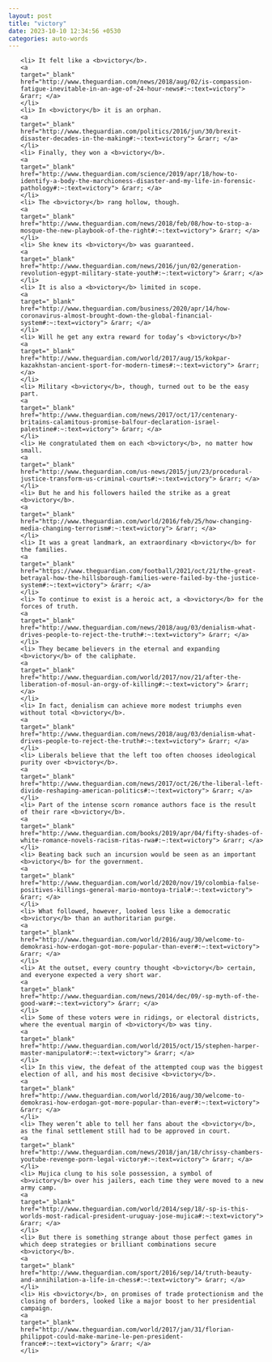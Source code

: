 ```yaml
---
layout: post
title: "victory"
date: 2023-10-10 12:34:56 +0530
categories: auto-words
---
```

<ol>

    <li> It felt like a <b>victory</b>.
    <a 
    target="_blank" 
    href="http://www.theguardian.com/news/2018/aug/02/is-compassion-fatigue-inevitable-in-an-age-of-24-hour-news#:~:text=victory"> &rarr; </a>
    </li>
    <li> In <b>victory</b> it is an orphan.
    <a 
    target="_blank" 
    href="http://www.theguardian.com/politics/2016/jun/30/brexit-disaster-decades-in-the-making#:~:text=victory"> &rarr; </a>
    </li>
    <li> Finally, they won a <b>victory</b>.
    <a 
    target="_blank" 
    href="http://www.theguardian.com/science/2019/apr/18/how-to-identify-a-body-the-marchioness-disaster-and-my-life-in-forensic-pathology#:~:text=victory"> &rarr; </a>
    </li>
    <li> The <b>victory</b> rang hollow, though.
    <a 
    target="_blank" 
    href="http://www.theguardian.com/news/2018/feb/08/how-to-stop-a-mosque-the-new-playbook-of-the-right#:~:text=victory"> &rarr; </a>
    </li>
    <li> She knew its <b>victory</b> was guaranteed.
    <a 
    target="_blank" 
    href="http://www.theguardian.com/news/2016/jun/02/generation-revolution-egypt-military-state-youth#:~:text=victory"> &rarr; </a>
    </li>
    <li> It is also a <b>victory</b> limited in scope.
    <a 
    target="_blank" 
    href="http://www.theguardian.com/business/2020/apr/14/how-coronavirus-almost-brought-down-the-global-financial-system#:~:text=victory"> &rarr; </a>
    </li>
    <li> Will he get any extra reward for today’s <b>victory</b>?
    <a 
    target="_blank" 
    href="http://www.theguardian.com/world/2017/aug/15/kokpar-kazakhstan-ancient-sport-for-modern-times#:~:text=victory"> &rarr; </a>
    </li>
    <li> Military <b>victory</b>, though, turned out to be the easy part.
    <a 
    target="_blank" 
    href="http://www.theguardian.com/news/2017/oct/17/centenary-britains-calamitous-promise-balfour-declaration-israel-palestine#:~:text=victory"> &rarr; </a>
    </li>
    <li> He congratulated them on each <b>victory</b>, no matter how small.
    <a 
    target="_blank" 
    href="http://www.theguardian.com/us-news/2015/jun/23/procedural-justice-transform-us-criminal-courts#:~:text=victory"> &rarr; </a>
    </li>
    <li> But he and his followers hailed the strike as a great <b>victory</b>.
    <a 
    target="_blank" 
    href="http://www.theguardian.com/world/2016/feb/25/how-changing-media-changing-terrorism#:~:text=victory"> &rarr; </a>
    </li>
    <li> It was a great landmark, an extraordinary <b>victory</b> for the families.
    <a 
    target="_blank" 
    href="https://www.theguardian.com/football/2021/oct/21/the-great-betrayal-how-the-hillsborough-families-were-failed-by-the-justice-system#:~:text=victory"> &rarr; </a>
    </li>
    <li> To continue to exist is a heroic act, a <b>victory</b> for the forces of truth.
    <a 
    target="_blank" 
    href="http://www.theguardian.com/news/2018/aug/03/denialism-what-drives-people-to-reject-the-truth#:~:text=victory"> &rarr; </a>
    </li>
    <li> They became believers in the eternal and expanding <b>victory</b> of the caliphate.
    <a 
    target="_blank" 
    href="http://www.theguardian.com/world/2017/nov/21/after-the-liberation-of-mosul-an-orgy-of-killing#:~:text=victory"> &rarr; </a>
    </li>
    <li> In fact, denialism can achieve more modest triumphs even without total <b>victory</b>.
    <a 
    target="_blank" 
    href="http://www.theguardian.com/news/2018/aug/03/denialism-what-drives-people-to-reject-the-truth#:~:text=victory"> &rarr; </a>
    </li>
    <li> Liberals believe that the left too often chooses ideological purity over <b>victory</b>.
    <a 
    target="_blank" 
    href="http://www.theguardian.com/news/2017/oct/26/the-liberal-left-divide-reshaping-american-politics#:~:text=victory"> &rarr; </a>
    </li>
    <li> Part of the intense scorn romance authors face is the result of their rare <b>victory</b>.
    <a 
    target="_blank" 
    href="http://www.theguardian.com/books/2019/apr/04/fifty-shades-of-white-romance-novels-racism-ritas-rwa#:~:text=victory"> &rarr; </a>
    </li>
    <li> Beating back such an incursion would be seen as an important <b>victory</b> for the government.
    <a 
    target="_blank" 
    href="http://www.theguardian.com/world/2020/nov/19/colombia-false-positives-killings-general-mario-montoya-trial#:~:text=victory"> &rarr; </a>
    </li>
    <li> What followed, however, looked less like a democratic <b>victory</b> than an authoritarian purge.
    <a 
    target="_blank" 
    href="http://www.theguardian.com/world/2016/aug/30/welcome-to-demokrasi-how-erdogan-got-more-popular-than-ever#:~:text=victory"> &rarr; </a>
    </li>
    <li> At the outset, every country thought <b>victory</b> certain, and everyone expected a very short war.
    <a 
    target="_blank" 
    href="http://www.theguardian.com/news/2014/dec/09/-sp-myth-of-the-good-war#:~:text=victory"> &rarr; </a>
    </li>
    <li> Some of these voters were in ridings, or electoral districts, where the eventual margin of <b>victory</b> was tiny.
    <a 
    target="_blank" 
    href="http://www.theguardian.com/world/2015/oct/15/stephen-harper-master-manipulator#:~:text=victory"> &rarr; </a>
    </li>
    <li> In this view, the defeat of the attempted coup was the biggest election of all, and his most decisive <b>victory</b>.
    <a 
    target="_blank" 
    href="http://www.theguardian.com/world/2016/aug/30/welcome-to-demokrasi-how-erdogan-got-more-popular-than-ever#:~:text=victory"> &rarr; </a>
    </li>
    <li> They weren’t able to tell her fans about the <b>victory</b>, as the final settlement still had to be approved in court.
    <a 
    target="_blank" 
    href="http://www.theguardian.com/news/2018/jan/18/chrissy-chambers-youtube-revenge-porn-legal-victory#:~:text=victory"> &rarr; </a>
    </li>
    <li> Mujica clung to his sole possession, a symbol of <b>victory</b> over his jailers, each time they were moved to a new army camp.
    <a 
    target="_blank" 
    href="http://www.theguardian.com/world/2014/sep/18/-sp-is-this-worlds-most-radical-president-uruguay-jose-mujica#:~:text=victory"> &rarr; </a>
    </li>
    <li> But there is something strange about those perfect games in which deep strategies or brilliant combinations secure <b>victory</b>.
    <a 
    target="_blank" 
    href="http://www.theguardian.com/sport/2016/sep/14/truth-beauty-and-annihilation-a-life-in-chess#:~:text=victory"> &rarr; </a>
    </li>
    <li> His <b>victory</b>, on promises of trade protectionism and the closing of borders, looked like a major boost to her presidential campaign.
    <a 
    target="_blank" 
    href="http://www.theguardian.com/world/2017/jan/31/florian-philippot-could-make-marine-le-pen-president-france#:~:text=victory"> &rarr; </a>
    </li>
